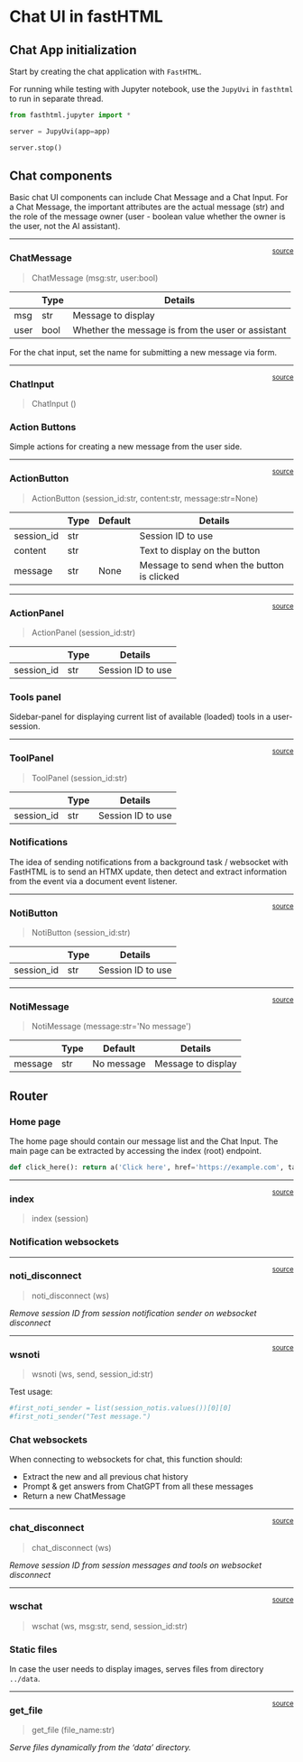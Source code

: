 # Chat UI in fastHTML


<!-- WARNING: THIS FILE WAS AUTOGENERATED! DO NOT EDIT! -->

## Chat App initialization

Start by creating the chat application with `FastHTML`.

For running while testing with Jupyter notebook, use the `JupyUvi` in
`fasthtml` to run in separate thread.

``` python
from fasthtml.jupyter import *

server = JupyUvi(app=app)
```

<script>
document.body.addEventListener('htmx:configRequest', (event) => {
    if(event.detail.path.includes('://')) return;
    htmx.config.selfRequestsOnly=false;
    event.detail.path = `${location.protocol}//${location.hostname}:8000${event.detail.path}`;
});
</script>

``` python
server.stop()
```

## Chat components

Basic chat UI components can include Chat Message and a Chat Input. For
a Chat Message, the important attributes are the actual message (str)
and the role of the message owner (user - boolean value whether the
owner is the user, not the AI assistant).

------------------------------------------------------------------------

<a
href="https://github.com/ninjalabo/llmcam/blob/main/llmcam/application/chat_ui.py#L35"
target="_blank" style="float:right; font-size:smaller">source</a>

### ChatMessage

>  ChatMessage (msg:str, user:bool)

<table>
<thead>
<tr>
<th></th>
<th><strong>Type</strong></th>
<th><strong>Details</strong></th>
</tr>
</thead>
<tbody>
<tr>
<td>msg</td>
<td>str</td>
<td>Message to display</td>
</tr>
<tr>
<td>user</td>
<td>bool</td>
<td>Whether the message is from the user or assistant</td>
</tr>
</tbody>
</table>

For the chat input, set the name for submitting a new message via form.

------------------------------------------------------------------------

<a
href="https://github.com/ninjalabo/llmcam/blob/main/llmcam/application/chat_ui.py#L53"
target="_blank" style="float:right; font-size:smaller">source</a>

### ChatInput

>  ChatInput ()

### Action Buttons

Simple actions for creating a new message from the user side.

------------------------------------------------------------------------

<a
href="https://github.com/ninjalabo/llmcam/blob/main/llmcam/application/chat_ui.py#L60"
target="_blank" style="float:right; font-size:smaller">source</a>

### ActionButton

>  ActionButton (session_id:str, content:str, message:str=None)

<table>
<thead>
<tr>
<th></th>
<th><strong>Type</strong></th>
<th><strong>Default</strong></th>
<th><strong>Details</strong></th>
</tr>
</thead>
<tbody>
<tr>
<td>session_id</td>
<td>str</td>
<td></td>
<td>Session ID to use</td>
</tr>
<tr>
<td>content</td>
<td>str</td>
<td></td>
<td>Text to display on the button</td>
</tr>
<tr>
<td>message</td>
<td>str</td>
<td>None</td>
<td>Message to send when the button is clicked</td>
</tr>
</tbody>
</table>

------------------------------------------------------------------------

<a
href="https://github.com/ninjalabo/llmcam/blob/main/llmcam/application/chat_ui.py#L79"
target="_blank" style="float:right; font-size:smaller">source</a>

### ActionPanel

>  ActionPanel (session_id:str)

<table>
<thead>
<tr>
<th></th>
<th><strong>Type</strong></th>
<th><strong>Details</strong></th>
</tr>
</thead>
<tbody>
<tr>
<td>session_id</td>
<td>str</td>
<td>Session ID to use</td>
</tr>
</tbody>
</table>

### Tools panel

Sidebar-panel for displaying current list of available (loaded) tools in
a user-session.

------------------------------------------------------------------------

<a
href="https://github.com/ninjalabo/llmcam/blob/main/llmcam/application/chat_ui.py#L94"
target="_blank" style="float:right; font-size:smaller">source</a>

### ToolPanel

>  ToolPanel (session_id:str)

<table>
<thead>
<tr>
<th></th>
<th><strong>Type</strong></th>
<th><strong>Details</strong></th>
</tr>
</thead>
<tbody>
<tr>
<td>session_id</td>
<td>str</td>
<td>Session ID to use</td>
</tr>
</tbody>
</table>

### Notifications

The idea of sending notifications from a background task / websocket
with FastHTML is to send an HTMX update, then detect and extract
information from the event via a document event listener.

------------------------------------------------------------------------

<a
href="https://github.com/ninjalabo/llmcam/blob/main/llmcam/application/chat_ui.py#L122"
target="_blank" style="float:right; font-size:smaller">source</a>

### NotiButton

>  NotiButton (session_id:str)

<table>
<thead>
<tr>
<th></th>
<th><strong>Type</strong></th>
<th><strong>Details</strong></th>
</tr>
</thead>
<tbody>
<tr>
<td>session_id</td>
<td>str</td>
<td>Session ID to use</td>
</tr>
</tbody>
</table>

------------------------------------------------------------------------

<a
href="https://github.com/ninjalabo/llmcam/blob/main/llmcam/application/chat_ui.py#L117"
target="_blank" style="float:right; font-size:smaller">source</a>

### NotiMessage

>  NotiMessage (message:str='No message')

<table>
<thead>
<tr>
<th></th>
<th><strong>Type</strong></th>
<th><strong>Default</strong></th>
<th><strong>Details</strong></th>
</tr>
</thead>
<tbody>
<tr>
<td>message</td>
<td>str</td>
<td>No message</td>
<td>Message to display</td>
</tr>
</tbody>
</table>

## Router

### Home page

The home page should contain our message list and the Chat Input. The
main page can be extracted by accessing the index (root) endpoint.

``` python
def click_here(): return a('Click here', href='https://example.com', target='_blank')
```

------------------------------------------------------------------------

<a
href="https://github.com/ninjalabo/llmcam/blob/main/llmcam/application/chat_ui.py#L195"
target="_blank" style="float:right; font-size:smaller">source</a>

### index

>  index (session)

### Notification websockets

------------------------------------------------------------------------

<a
href="https://github.com/ninjalabo/llmcam/blob/main/llmcam/application/chat_ui.py#L242"
target="_blank" style="float:right; font-size:smaller">source</a>

### noti_disconnect

>  noti_disconnect (ws)

*Remove session ID from session notification sender on websocket
disconnect*

------------------------------------------------------------------------

<a
href="https://github.com/ninjalabo/llmcam/blob/main/llmcam/application/chat_ui.py#L249"
target="_blank" style="float:right; font-size:smaller">source</a>

### wsnoti

>  wsnoti (ws, send, session_id:str)

Test usage:

``` python
#first_noti_sender = list(session_notis.values())[0][0]
#first_noti_sender("Test message.")
```

### Chat websockets

When connecting to websockets for chat, this function should:

- Extract the new and all previous chat history  
- Prompt & get answers from ChatGPT from all these messages  
- Return a new ChatMessage

------------------------------------------------------------------------

<a
href="https://github.com/ninjalabo/llmcam/blob/main/llmcam/application/chat_ui.py#L278"
target="_blank" style="float:right; font-size:smaller">source</a>

### chat_disconnect

>  chat_disconnect (ws)

*Remove session ID from session messages and tools on websocket
disconnect*

------------------------------------------------------------------------

<a
href="https://github.com/ninjalabo/llmcam/blob/main/llmcam/application/chat_ui.py#L286"
target="_blank" style="float:right; font-size:smaller">source</a>

### wschat

>  wschat (ws, msg:str, send, session_id:str)

### Static files

In case the user needs to display images, serves files from directory
`../data`.

------------------------------------------------------------------------

<a
href="https://github.com/ninjalabo/llmcam/blob/main/llmcam/application/chat_ui.py#L326"
target="_blank" style="float:right; font-size:smaller">source</a>

### get_file

>  get_file (file_name:str)

*Serve files dynamically from the ‘data’ directory.*
